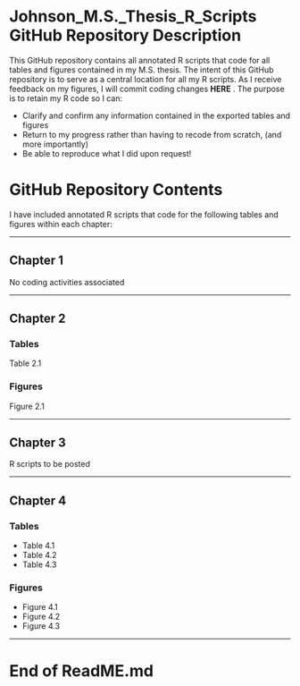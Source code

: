 # Johnson_M.S._Thesis_R_Scripts GitHub Repository Description
This GitHub repository contains all annotated R scripts that code for all tables and figures contained in my M.S. thesis. 
The intent of this GitHub repository is to serve as a central location for all my R scripts. As I receive feedback on my figures, I will commit coding changes **HERE** . 
The purpose is to retain my R code so I can: 

- Clarify and confirm any information contained in the exported tables and figures
- Return to my progress rather than having to recode from scratch,
  (and more importantly)
- Be able to reproduce what I did upon request!

# GitHub Repository Contents
I have included annotated R scripts that code for the following tables and figures within each chapter:

--------------------------------------

## Chapter 1
No coding activities associated

---------------------------------------

## Chapter 2
### Tables 
Table 2.1
### Figures
Figure 2.1

---------------------------------------

## Chapter 3
R scripts to be posted

---------------------------------------

## Chapter 4
### Tables
- Table 4.1
- Table 4.2
- Table 4.3
### Figures
- Figure 4.1
- Figure 4.2
- Figure 4.3

---------------------------------------

# End of ReadME.md
